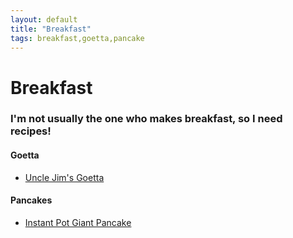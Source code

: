 ```yaml
---
layout: default
title: "Breakfast"
tags: breakfast,goetta,pancake
---
```

# Breakfast

### I'm not usually the one who makes breakfast, so I need recipes!

#### Goetta
* [Uncle Jim's Goetta]({{site.github.url}}/Breakfast/UncleJimsGoetta/index.html)

#### Pancakes
* [Instant Pot Giant Pancake]({{site.github.url}}/InstantPot/GiantPancake/index.html)

